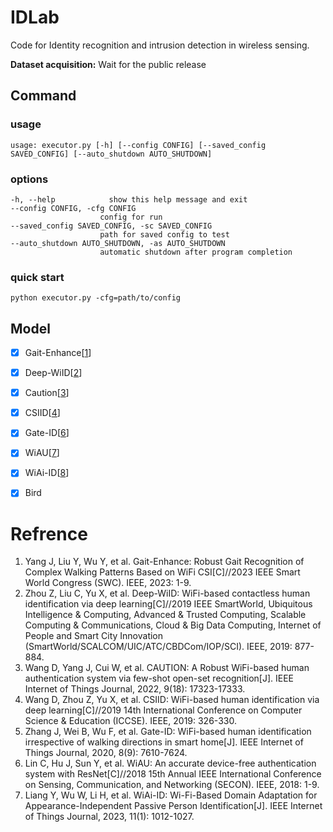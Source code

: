 # IDLab

Code for Identity recognition and intrusion detection in wireless sensing.

**Dataset acquisition:**
Wait for the public release

## Command

### usage

```shell
usage: executor.py [-h] [--config CONFIG] [--saved_config SAVED_CONFIG] [--auto_shutdown AUTO_SHUTDOWN]
```

### options

```shell
-h, --help            show this help message and exit
--config CONFIG, -cfg CONFIG
                    config for run
--saved_config SAVED_CONFIG, -sc SAVED_CONFIG
                    path for saved config to test
--auto_shutdown AUTO_SHUTDOWN, -as AUTO_SHUTDOWN
                    automatic shutdown after program completion
```

### quick start
```shell
python executor.py -cfg=path/to/config
```

## Model

- [x] Gait-Enhance[[1](#ref1)]
- [x] Deep-WiID[[2](#ref2)]
- [x] Caution[[3](#ref3)]
- [x] CSIID[[4](#ref4)]
- [x] Gate-ID[[6](#ref5)]
- [x] WiAU[[7](#ref6)]
- [x] WiAi-ID[[8](#ref7)]
- [x] Bird



# Refrence

1. <a name="ref1"></a>Yang J, Liu Y, Wu Y, et al. Gait-Enhance: Robust Gait Recognition of Complex Walking Patterns Based on WiFi CSI[C]//2023 IEEE Smart World Congress (SWC). IEEE, 2023: 1-9.
2. <a name="ref2"></a>Zhou Z, Liu C, Yu X, et al. Deep-WiID: WiFi-based contactless human identification via deep learning[C]//2019 IEEE SmartWorld, Ubiquitous Intelligence & Computing, Advanced & Trusted Computing, Scalable Computing & Communications, Cloud & Big Data Computing, Internet of People and Smart City Innovation (SmartWorld/SCALCOM/UIC/ATC/CBDCom/IOP/SCI). IEEE, 2019: 877-884.
3. <a name="ref3"></a>Wang D, Yang J, Cui W, et al. CAUTION: A Robust WiFi-based human authentication system via few-shot open-set recognition[J]. IEEE Internet of Things Journal, 2022, 9(18): 17323-17333.
4. <a name="ref4"></a>Wang D, Zhou Z, Yu X, et al. CSIID: WiFi-based human identification via deep learning[C]//2019 14th International Conference on Computer Science & Education (ICCSE). IEEE, 2019: 326-330.
6. <a name="ref5"></a>Zhang J, Wei B, Wu F, et al. Gate-ID: WiFi-based human identification irrespective of walking directions in smart home[J]. IEEE Internet of Things Journal, 2020, 8(9): 7610-7624.
7. <a name="ref6"></a>Lin C, Hu J, Sun Y, et al. WiAU: An accurate device-free authentication system with ResNet[C]//2018 15th Annual IEEE International Conference on Sensing, Communication, and Networking (SECON). IEEE, 2018: 1-9.
8. <a name="ref7"></a>Liang Y, Wu W, Li H, et al. WiAi-ID: Wi-Fi-Based Domain Adaptation for Appearance-Independent Passive Person Identification[J]. IEEE Internet of Things Journal, 2023, 11(1): 1012-1027.